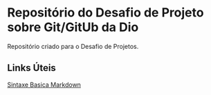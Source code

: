 # Repositório do Desafio de Projeto sobre Git/GitUb da Dio
Repositório criado para o Desafio de Projetos.

## Links Úteis
[Sintaxe Basica Markdown](https://www.markdownguide.org/basic-syntax/)
